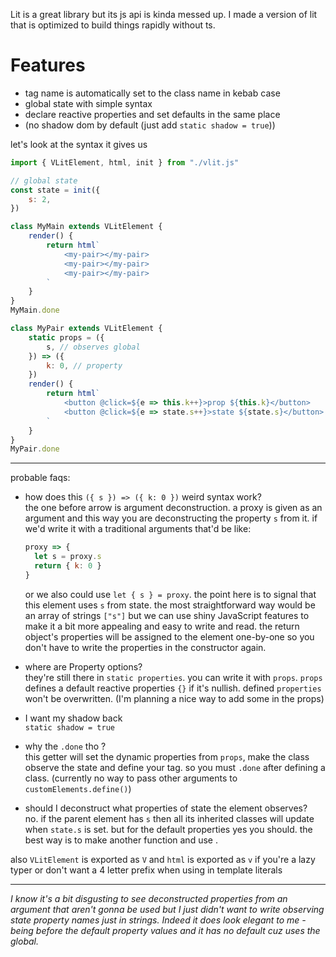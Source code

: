 Lit is a great library but its js api is kinda messed up. I made a version of
lit that is optimized to build things rapidly without ts.

# Features

- tag name is automatically set to the class name in kebab case
- global state with simple syntax
- declare reactive properties and set defaults in the same place
- (no shadow dom by default (just add `static shadow = true`))

let's look at the syntax it gives us

```js
import { VLitElement, html, init } from "./vlit.js"

// global state
const state = init({
	s: 2,
})

class MyMain extends VLitElement {
	render() {
		return html`
			<my-pair></my-pair>
			<my-pair></my-pair>
			<my-pair></my-pair>
		`
	}
}
MyMain.done

class MyPair extends VLitElement {
	static props = ({
		s, // observes global
	}) => ({
		k: 0, // property
	})
	render() {
		return html`
			<button @click=${e => this.k++}>prop ${this.k}</button>
			<button @click=${e => state.s++}>state ${state.s}</button> <br />
		`
	}
}
MyPair.done
```

---

probable faqs:

- how does this `({ s }) => ({ k: 0 })` weird syntax work?  
  the one before arrow is argument deconstruction. a proxy is given as an
  argument and this way you are deconstructing the property `s` from it.
  if we'd write it with a traditional arguments that'd be like:

  ```js
  proxy => {
  	let s = proxy.s
  	return { k: 0 }
  }
  ```

  or we also could use `let { s } = proxy`. the point here is to signal that
  this element uses `s` from state. the most straightforward way would be an
  array of strings `["s"]` but we can use shiny JavaScript features to make
  it a bit more appealing and easy to write and read. the return object's
  properties will be assigned to the element one-by-one so you don't have to
  write the properties in the constructor again.

- where are Property options?  
  they're still there in `static properties`. you can write it with `props`.
  `props` defines a default reactive properties `{}` if it's nullish. defined
  `properties` won't be overwritten. (I'm planning a nice way to add some in
  the props)

- I want my shadow back  
  `static shadow = true`

- why the `.done` tho ?  
  this getter will set the dynamic properties from `props`, make the class
  observe the state and define your tag. so you must `.done` after defining
  a class.
  (currently no way to pass other arguments to `customElements.define()`)

- should I deconstruct what properties of state the element observes?  
  no. if the parent element has `s` then all its inherited classes will
  update when `state.s` is set. but for the default properties yes you
  should. the best way is to make another function and use .

also `VLitElement` is exported as `V` and `html` is exported as `v` if you're
a lazy typer or don't want a 4 letter prefix when using in template literals

---

_I know it's a bit disgusting to see deconstructed properties from an 
argument that aren't gonna be used but I just didn't want to write observing 
state property names just in strings. Indeed it does look elegant to me - being 
before the default property values and it has no default cuz uses the global._